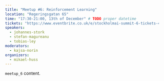 ```yaml
---
title: "Meetup #6: Reinforcement Learning"
location: "Regeringsgatan 65"
time: "17:30-21:00, 13th of December" # TODO proper datetime
tickets: "https://www.eventbrite.co.uk/e/stockholmai-summit-6-tickets-40877500705"
speakers:
  - johannes-stork
  - stefan-magureanu
  - tobias-ley
moderators:
  - kajsa-norin
organizers:
  - mikael-huss
---
```

`meetup_6` content.
